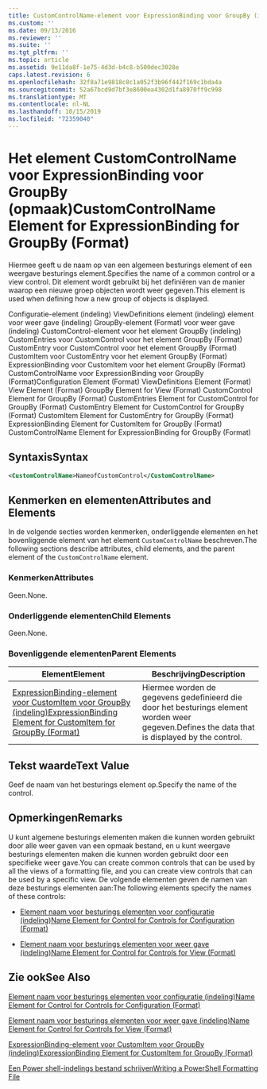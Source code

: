 ```yaml
---
title: CustomControlName-element voor ExpressionBinding voor GroupBy (indeling) | Microsoft Docs
ms.custom: ''
ms.date: 09/13/2016
ms.reviewer: ''
ms.suite: ''
ms.tgt_pltfrm: ''
ms.topic: article
ms.assetid: 9e11da8f-1e75-4d3d-b4c8-b500dec3028e
caps.latest.revision: 6
ms.openlocfilehash: 32f8a71e9818c8c1a052f3b96f442f169c1bda4a
ms.sourcegitcommit: 52a67bcd9d7bf3e8600ea4302d1fa8970ff9c998
ms.translationtype: MT
ms.contentlocale: nl-NL
ms.lasthandoff: 10/15/2019
ms.locfileid: "72359040"
---
```

# <a name="customcontrolname-element-for-expressionbinding-for-groupby-format"></a><span data-ttu-id="7dba7-102">Het element CustomControlName voor ExpressionBinding voor GroupBy (opmaak)</span><span class="sxs-lookup"><span data-stu-id="7dba7-102">CustomControlName Element for ExpressionBinding for GroupBy (Format)</span></span>

<span data-ttu-id="7dba7-103">Hiermee geeft u de naam op van een algemeen besturings element of een weergave besturings element.</span><span class="sxs-lookup"><span data-stu-id="7dba7-103">Specifies the name of a common control or a view control.</span></span> <span data-ttu-id="7dba7-104">Dit element wordt gebruikt bij het definiëren van de manier waarop een nieuwe groep objecten wordt weer gegeven.</span><span class="sxs-lookup"><span data-stu-id="7dba7-104">This element is used when defining how a new group of objects is displayed.</span></span>

<span data-ttu-id="7dba7-105">Configuratie-element (indeling) ViewDefinitions element (indeling) element voor weer gave (indeling) GroupBy-element (Format) voor weer gave (indeling) CustomControl-element voor het element GroupBy (indeling) CustomEntries voor CustomControl voor het element GroupBy (Format) CustomEntry voor CustomControl voor het element GroupBy (Format) CustomItem voor CustomEntry voor het element GroupBy (Format) ExpressionBinding voor CustomItem voor het element GroupBy (Format) CustomControlName voor ExpressionBinding voor GroupBy (Format)</span><span class="sxs-lookup"><span data-stu-id="7dba7-105">Configuration Element (Format) ViewDefinitions Element (Format) View Element (Format) GroupBy Element for View (Format) CustomControl Element for GroupBy (Format) CustomEntries Element for CustomControl for GroupBy (Format) CustomEntry Element for CustomControl for GroupBy (Format) CustomItem Element for CustomEntry for GroupBy (Format) ExpressionBinding Element for CustomItem for GroupBy (Format) CustomControlName Element for ExpressionBinding for GroupBy (Format)</span></span>

## <a name="syntax"></a><span data-ttu-id="7dba7-106">Syntaxis</span><span class="sxs-lookup"><span data-stu-id="7dba7-106">Syntax</span></span>

```xml
<CustomControlName>NameofCustomControl</CustomControlName>
```

## <a name="attributes-and-elements"></a><span data-ttu-id="7dba7-107">Kenmerken en elementen</span><span class="sxs-lookup"><span data-stu-id="7dba7-107">Attributes and Elements</span></span>

<span data-ttu-id="7dba7-108">In de volgende secties worden kenmerken, onderliggende elementen en het bovenliggende element van het element `CustomControlName` beschreven.</span><span class="sxs-lookup"><span data-stu-id="7dba7-108">The following sections describe attributes, child elements, and the parent element of the `CustomControlName` element.</span></span>

### <a name="attributes"></a><span data-ttu-id="7dba7-109">Kenmerken</span><span class="sxs-lookup"><span data-stu-id="7dba7-109">Attributes</span></span>

<span data-ttu-id="7dba7-110">Geen.</span><span class="sxs-lookup"><span data-stu-id="7dba7-110">None.</span></span>

### <a name="child-elements"></a><span data-ttu-id="7dba7-111">Onderliggende elementen</span><span class="sxs-lookup"><span data-stu-id="7dba7-111">Child Elements</span></span>

<span data-ttu-id="7dba7-112">Geen.</span><span class="sxs-lookup"><span data-stu-id="7dba7-112">None.</span></span>

### <a name="parent-elements"></a><span data-ttu-id="7dba7-113">Bovenliggende elementen</span><span class="sxs-lookup"><span data-stu-id="7dba7-113">Parent Elements</span></span>

|<span data-ttu-id="7dba7-114">Element</span><span class="sxs-lookup"><span data-stu-id="7dba7-114">Element</span></span>|<span data-ttu-id="7dba7-115">Beschrijving</span><span class="sxs-lookup"><span data-stu-id="7dba7-115">Description</span></span>|
|-------------|-----------------|
|[<span data-ttu-id="7dba7-116">ExpressionBinding-element voor CustomItem voor GroupBy (indeling)</span><span class="sxs-lookup"><span data-stu-id="7dba7-116">ExpressionBinding Element for CustomItem for GroupBy (Format)</span></span>](./expressionbinding-element-for-customitem-for-groupby-format.md)|<span data-ttu-id="7dba7-117">Hiermee worden de gegevens gedefinieerd die door het besturings element worden weer gegeven.</span><span class="sxs-lookup"><span data-stu-id="7dba7-117">Defines the data that is displayed by the control.</span></span>|

## <a name="text-value"></a><span data-ttu-id="7dba7-118">Tekst waarde</span><span class="sxs-lookup"><span data-stu-id="7dba7-118">Text Value</span></span>

<span data-ttu-id="7dba7-119">Geef de naam van het besturings element op.</span><span class="sxs-lookup"><span data-stu-id="7dba7-119">Specify the name of the control.</span></span>

## <a name="remarks"></a><span data-ttu-id="7dba7-120">Opmerkingen</span><span class="sxs-lookup"><span data-stu-id="7dba7-120">Remarks</span></span>

<span data-ttu-id="7dba7-121">U kunt algemene besturings elementen maken die kunnen worden gebruikt door alle weer gaven van een opmaak bestand, en u kunt weergave besturings elementen maken die kunnen worden gebruikt door een specifieke weer gave.</span><span class="sxs-lookup"><span data-stu-id="7dba7-121">You can create common controls that can be used by all the views of a formatting file, and you can create view controls that can be used by a specific view.</span></span> <span data-ttu-id="7dba7-122">De volgende elementen geven de namen van deze besturings elementen aan:</span><span class="sxs-lookup"><span data-stu-id="7dba7-122">The following elements specify the names of these controls:</span></span>

- [<span data-ttu-id="7dba7-123">Element naam voor besturings elementen voor configuratie (indeling)</span><span class="sxs-lookup"><span data-stu-id="7dba7-123">Name Element for Control for Controls for Configuration (Format)</span></span>](./name-element-for-control-for-controls-for-configuration-format.md)

- [<span data-ttu-id="7dba7-124">Element naam voor besturings elementen voor weer gave (indeling)</span><span class="sxs-lookup"><span data-stu-id="7dba7-124">Name Element for Control for Controls for View (Format)</span></span>](./name-element-for-control-for-controls-for-view-format.md)

## <a name="see-also"></a><span data-ttu-id="7dba7-125">Zie ook</span><span class="sxs-lookup"><span data-stu-id="7dba7-125">See Also</span></span>

[<span data-ttu-id="7dba7-126">Element naam voor besturings elementen voor configuratie (indeling)</span><span class="sxs-lookup"><span data-stu-id="7dba7-126">Name Element for Control for Controls for Configuration (Format)</span></span>](./name-element-for-control-for-controls-for-configuration-format.md)

[<span data-ttu-id="7dba7-127">Element naam voor besturings elementen voor weer gave (indeling)</span><span class="sxs-lookup"><span data-stu-id="7dba7-127">Name Element for Control for Controls for View (Format)</span></span>](./name-element-for-control-for-controls-for-view-format.md)

[<span data-ttu-id="7dba7-128">ExpressionBinding-element voor CustomItem voor GroupBy (indeling)</span><span class="sxs-lookup"><span data-stu-id="7dba7-128">ExpressionBinding Element for CustomItem for GroupBy (Format)</span></span>](./expressionbinding-element-for-customitem-for-groupby-format.md)

[<span data-ttu-id="7dba7-129">Een Power shell-indelings bestand schrijven</span><span class="sxs-lookup"><span data-stu-id="7dba7-129">Writing a PowerShell Formatting File</span></span>](./writing-a-powershell-formatting-file.md)
